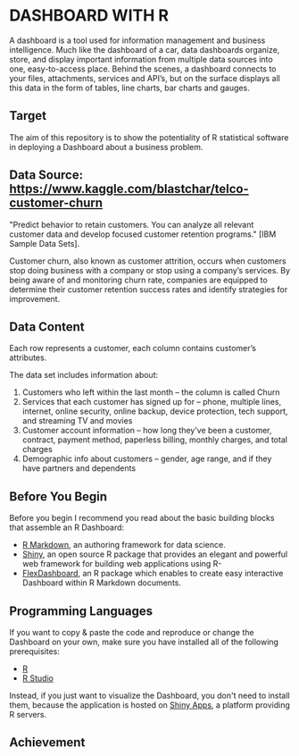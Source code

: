 # DASHBOARD WITH R 

A dashboard is a tool used for information management and business intelligence. Much like the dashboard of a car, data dashboards organize, store, and display important information from multiple data sources into one, easy-to-access place. Behind the scenes, a dashboard connects to your files, attachments, services and API’s, but on the surface displays all this data in the form of tables, line charts, bar charts and gauges.

## Target

The aim of this repository is to show the potentiality of R statistical software in deploying a Dashboard about a business problem.

## Data Source: https://www.kaggle.com/blastchar/telco-customer-churn
"Predict behavior to retain customers. You can analyze all relevant customer data and develop focused customer retention programs." [IBM Sample Data Sets].

Customer churn, also known as customer attrition, occurs when customers stop doing business with a company or stop using a company’s services. By being aware of and monitoring churn rate, companies are equipped to determine their customer retention success rates and identify strategies for improvement. 
## Data Content
Each row represents a customer, each column contains customer’s attributes.

The data set includes information about:

1. Customers who left within the last month – the column is called Churn
2. Services that each customer has signed up for – phone, multiple lines, internet, online security, online backup, device protection, tech support, and streaming TV and movies
3. Customer account information – how long they’ve been a customer, contract, payment method, paperless billing, monthly charges, and total charges
4. Demographic info about customers – gender, age range, and if they have partners and dependents
## Before You Begin
Before you begin I recommend you read about the basic building blocks that assemble an R Dashboard:

- [R Markdown](https://rmarkdown.rstudio.com), an authoring framework for data science.
- [Shiny](https://shiny.rstudio.com), an open source R package that provides an elegant and powerful web framework for building web applications using R-
- [FlexDashboard](https://rmarkdown.rstudio.com/flexdashboard/), an R package which enables to create easy interactive Dashboard within R Markdown documents.

## Programming Languages
If you want to copy & paste the code and reproduce or change the Dashboard on your own, make sure you have installed all of the following prerequisites:

- [R](https://www.r-project.org)
- [R Studio](https://rstudio.com)

Instead, if you just want to visualize the Dashboard, you don't need to install them, because the application is hosted on [Shiny Apps](https://www.shinyapps.io), a platform providing R servers.

## Achievement













